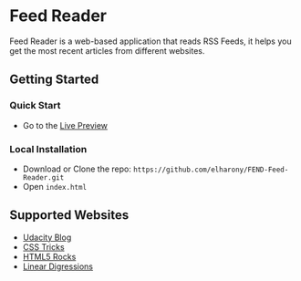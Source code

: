 # Feed Reader

Feed Reader is a web-based application that reads RSS Feeds, it helps you get the most recent articles from different websites.

## Getting Started
### Quick Start
- Go to the [Live Preview](https://elharony.github.io/FEND-Feed-Reader/)
### Local Installation
- Download or Clone the repo: `https://github.com/elharony/FEND-Feed-Reader.git`
- Open `index.html`

## Supported Websites
- [Udacity Blog](https://blog.udacity.com/)
- [CSS Tricks](https://css-tricks.com/)
- [HTML5 Rocks](https://www.html5rocks.com/en/)
- [Linear Digressions](http://lineardigressions.com/)